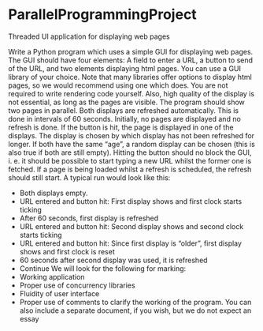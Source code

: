 # ParallelProgrammingProject
Threaded UI application for displaying web pages

Write a Python program which uses a simple GUI for displaying web pages. The GUI should have four
elements: A field to enter a URL, a button to send of the URL, and two elements displaying html pages.
You can use a GUI library of your choice. Note that many libraries offer options to display html pages, so
we would recommend using one which does. You are not required to write rendering code yourself.
Also, high quality of the display is not essential, as long as the pages are visible.
The program should show two pages in parallel. Both displays are refreshed automatically. This is done
in intervals of 60 seconds. Initially, no pages are displayed and no refresh is done.
If the button is hit, the page is displayed in one of the displays. The display is chosen by which display
has not been refreshed for longer. If both have the same “age”, a random display can be chosen (this is
also true if both are still empty).
Hitting the button should no block the GUI, i. e. it should be possible to start typing a new URL whilst the
former one is fetched. If a page is being loaded whilst a refresh is scheduled, the refresh should still
start.
A typical run would look like this:
- Both displays empty.
- URL entered and button hit: First display shows and first clock starts ticking
- After 60 seconds, first display is refreshed
- URL entered and button hit: Second display shows and second clock starts ticking
- URL entered and button hit: Since first display is “older”, first display shows and first clock is
reset
- 60 seconds after second display was used, it is refreshed
- Continue
We will look for the following for marking:
- Working application
- Proper use of concurrency libraries
- Fluidity of user interface
- Proper use of comments to clarify the working of the program. You can also include a separate
document, if you wish, but we do not expect an essay
